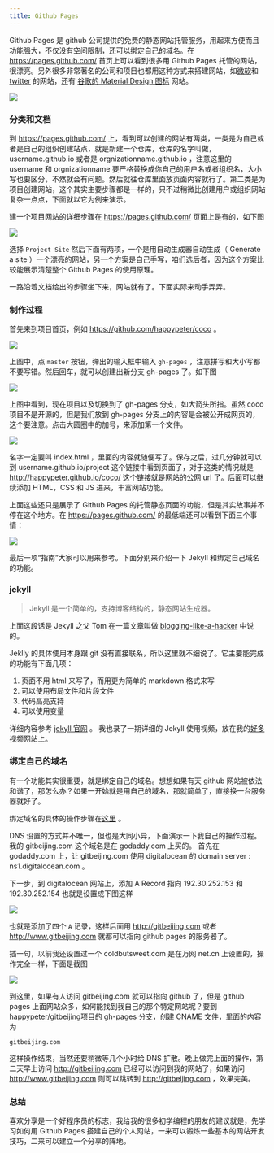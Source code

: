 ```yaml
---
title: Github Pages
---
```



Github Pages 是 github 公司提供的免费的静态网站托管服务，用起来方便而且功能强大，不仅没有空间限制，还可以绑定自己的域名。在 <https://pages.github.com/> 首页上可以看到很多用 Github Pages 托管的网站，很漂亮。另外很多非常著名的公司和项目也都用这种方式来搭建网站，如[微软](http://microsoft.github.io/)和 [twitter](http://twitter.github.io/) 的网站，还有 [谷歌的 Material Design 图标](http://google.github.io/material-design-icons/) 网站。

![](images/pages/logo.png)

### 分类和文档

到 <https://pages.github.com/> 上，看到可以创建的网站有两类，一类是为自己或者是自己的组织创建站点，就是新建一个仓库，仓库的名字叫做，username.github.io 或者是 orgnizationname.github.io ，注意这里的 username 和 orgnizationname 要严格替换成你自己的用户名或者组织名，大小写也要区分，不然就会有问题。然后就往仓库里面放页面内容就行了。第二类是为项目创建网站，这个其实主要步骤都是一样的，只不过稍微比创建用户或组织网站复杂一点点，下面就以它为例来演示。

建一个项目网站的详细步骤在 <https://pages.github.com/> 页面上是有的，如下图

![](images/pages/project_site.png)

选择 `Project Site` 然后下面有两项，一个是用自动生成器自动生成（ Generate a site ）一个漂亮的网站，另一个方案是自己手写，咱们选后者，因为这个方案比较能展示清楚整个 Github Pages 的使用原理。

一路沿着文档给出的步骤坐下来，网站就有了。下面实际来动手弄弄。

### 制作过程

首先来到项目首页，例如 https://github.com/happypeter/coco 。

![](images/pages/site_branch.png)

上图中，点 `master` 按钮，弹出的输入框中输入 `gh-pages` ，注意拼写和大小写都不要写错。然后回车，就可以创建出新分支 gh-pages 了。如下图

![](images/pages/site_branch_created.png)

上图中看到，现在项目以及切换到了 gh-pages 分支，如大箭头所指。虽然 coco 项目不是开源的，但是我们放到 gh-pages 分支上的内容是会被公开成网页的，这个要注意。点击大圆圈中的加号，来添加第一个文件。

![](images/pages/first_page.png)

名字一定要叫 index.html ，里面的内容就随便写了。保存之后，过几分钟就可以到 username.github.io/project 这个链接中看到页面了，对于这类的情况就是 http://happypeter.github.io/coco/ 这个链接就是网站的公网 url 了。后面可以继续添加 HTML，CSS 和 JS 进来，丰富网站功能。


上面这些还只是展示了 Github Pages 的托管静态页面的功能，但是其实故事并不停在这个地方。在 <https://pages.github.com/> 的最低端还可以看到下面三个事情：

![](images/pages/more_function.png)

最后一项“指南”大家可以用来参考。下面分别来介绍一下 Jekyll 和绑定自己域名的功能。

### jekyll

> Jekyll 是一个简单的，支持博客结构的，静态网站生成器。

上面这段话是 Jekyll 之父 Tom 在一篇文章叫做 [blogging-like-a-hacker](http://tom.preston-werner.com/2008/11/17/blogging-like-a-hacker.html) 中说的。

Jeklly 的具体使用本身跟 git 没有直接联系，所以这里就不细说了。它主要能完成的功能有下面几项：

1. 页面不用 html 来写了，而用更为简单的 markdown 格式来写
2. 可以使用布局文件和片段文件
3. 代码高亮支持
4. 可以使用变量

详细内容参考 [jekyll 官网](http://jekyllrb.com/) 。 我也录了一期详细的 Jekyll 使用视频，放在我的[好多视频](http://haoduoshipin.com/episodes/113)网站上。

### 绑定自己的域名

有一个功能其实很重要，就是绑定自己的域名。想想如果有天 github 网站被依法和谐了，那怎么办？如果一开始就是用自己的域名，那就简单了，直接换一台服务器就好了。

绑定域名的具体的操作步骤在[这里](https://help.github.com/articles/setting-up-a-custom-domain-with-github-pages/) 。

DNS 设置的方式并不唯一，但也是大同小异，下面演示一下我自己的操作过程。我的 gitbeijing.com 这个域名是在 godaddy.com 上买的。 首先在 godaddy.com 上，让 gitbeijing.com 使用 digitalocean 的 domain server : ns1.digitalocean.com 。


下一步，到 digitalocean 网站上，添加 A Record 指向 192.30.252.153 和 192.30.252.154 也就是设置成下图这样

![](images/pages/do_dns.png)

也就是添加了四个 `A` 记录，这样后面用 http://gitbeijing.com 或者 http://www.gitbeijing.com 就都可以指向 github pages 的服务器了。

插一句，以前我还设置过一个 coldbutsweet.com 是在万网 net.cn 上设置的，操作完全一样，下面是截图

![](images/pages/netcn_dns.png)

到这里，如果有人访问 gitbeijing.com 就可以指向 github 了，但是 github pages 上面网站众多，如何能找到我自己的那个特定网站呢？要到 [happypeter/gitbeijing](https://github.com/happypeter/gitbeijing)项目的 gh-pages 分支，创建 CNAME 文件，里面的内容为

    gitbeijing.com

这样操作结束，当然还要稍微等几个小时给 DNS 扩散。晚上做完上面的操作，第二天早上访问 <http://gitbeijing.com> 已经可以访问到我的网站了，如果访问 <http://www.gitbeijing.com> 则可以跳转到 <http://gitbeijing.com> ，效果完美。

### 总结
喜欢分享是一个好程序员的标志，我给我的很多初学编程的朋友的建议就是，先学习如何用 Github Pages 搭建自己的个人网站，一来可以锻炼一些基本的网站开发技巧，二来可以建立一个分享的阵地。
